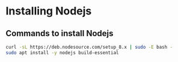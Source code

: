 # Installing Nodejs

## Commands to install Nodejs

```sh
curl -sL https://deb.nodesource.com/setup_8.x | sudo -E bash -
sudo apt install -y nodejs build-essential
```
